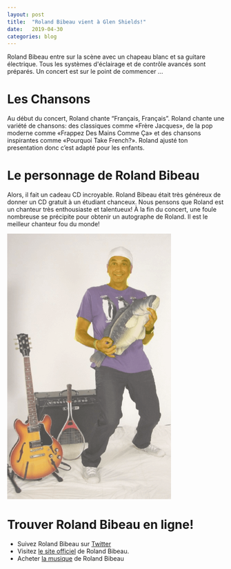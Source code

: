 ```yaml
---
layout: post
title:  "Roland Bibeau vient à Glen Shields!"
date:   2019-04-30
categories: blog
---
```


Roland Bibeau entre sur la scène avec un chapeau blanc et sa guitare électrique. Tous les systèmes d'éclairage et de contrôle avancés sont préparés. Un concert est sur le point de commencer ... 

# Les Chansons
Au début du concert, Roland chante “Français, Français”. Roland chante une variété de chansons: des classiques comme «Frère Jacques», de la pop moderne comme «Frappez Des Mains Comme Ça» et des chansons inspirantes comme «Pourquoi Take French?». Roland ajusté ton presentation donc c’est adapté pour les enfants.

# Le personnage de Roland Bibeau
Alors, il fait un cadeau CD incroyable. Roland Bibeau était très généreux de donner un CD gratuit à un étudiant chanceux. Nous pensons que Roland est un chanteur très enthousiaste et talentueux! À la fin du concert, une foule nombreuse se précipite pour obtenir un autographe de Roland. Il est le meilleur chanteur fou du monde!

![Roland Bibeau!](/iii/2019/04/30/roland_bibeau_yell.png)

# Trouver Roland Bibeau en ligne!
- Suivez Roland Bibeau sur [Twitter](https://twitter.com/rolandbibeau) 
- Visitez [le site officiel](http://www.rolandbibeau.com/) de Roland Bibeau.
- Acheter [la musique](https://itunes.apple.com/ca/artist/roland-bibeau/1050831717) de Roland Bibeau
